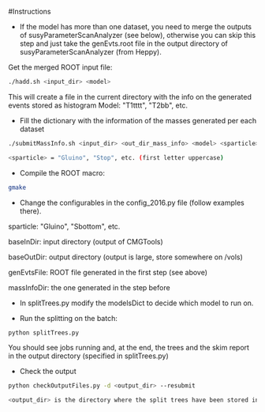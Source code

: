 #Instructions

- If the model has more than one dataset, you need to merge the outputs of susyParameterScanAnalyzer (see below), 
otherwise you can skip this step and just take the genEvts.root file in the output directory of susyParameterScanAnalyzer (from Heppy).

Get the merged ROOT input file:

```bash
./hadd.sh <input_dir> <model>
```

This will create a file in the current directory with the info on the generated events stored as histogram
Model: "T1tttt", "T2bb", etc.


- Fill the dictionary with the information of the masses generated per each dataset

```bash
./submitMassInfo.sh <input_dir> <out_dir_mass_info> <model> <sparticle>

<sparticle> = "Gluino", "Stop", etc. (first letter uppercase)
```


- Compile the ROOT macro:

```bash
gmake
```


- Change the configurables in the config_2016.py file (follow examples there).

sparticle: "Gluino", "Sbottom", etc.

baseInDir: input directory (output of CMGTools)

baseOutDir: output directory (output is large, store somewhere on /vols)

genEvtsFile: ROOT file generated in the first step (see above)

massInfoDir: the one generated in the step before

- In splitTrees.py modify the modelsDict to decide which model to run on.


- Run the splitting on the batch:

```bash
python splitTrees.py
```

You should see jobs running and, at the end, the trees and the skim report in the output directory (specified in splitTrees.py)



- Check the output

```bash
python checkOutputFiles.py -d <output_dir> --resubmit

<output_dir> is the directory where the split trees have been stored in the previous step
```
